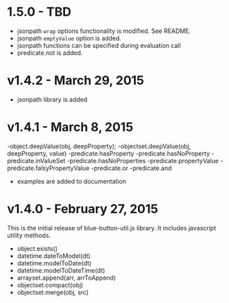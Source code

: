 # 1.5.0 - TBD

- jsonpath `wrap` options functionality is modified.  See README.
- jsonpath `emptyValue` option is added.
- jsonpath functions can be specified during evaluation call
- predicate.not is added.

# v1.4.2 - March 29, 2015

- jsonpath library is added

# v1.4.1 - March 8, 2015

-object.deepValue(obj, deepProperty);
-objectset.deepValue(obj, deepProperty, value)
-predicate.hasProperty
-predicate.hasNoProperty
-predicate.inValueSet
-predicate.hasNoProperties
-predicate.propertyValue
-predicate.falsyPropertyValue
-predicate.or
-predicate.and
- examples are added to documentation

# v1.4.0 - February 27, 2015

This is the initial release of blue-button-util.js library.  It includes javascript utility methods.

- object.exists()
- datetime.dateToModel(dt)
- datetime.modelToDate(dt)
- datetime.modelToDateTime(dt)
- arrayset.append(arr, arrToAppend)
- objectset.compact(obj)
- objectset.merge(obj, src)
